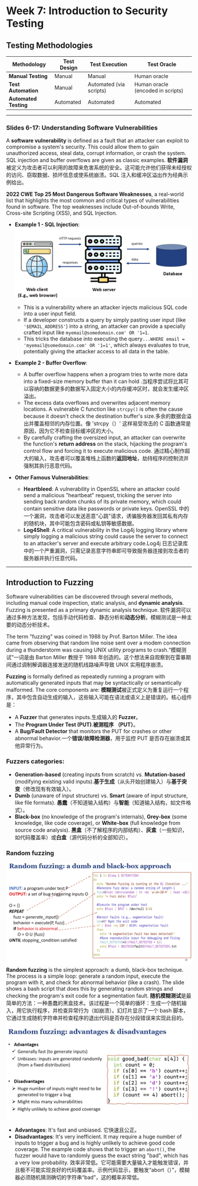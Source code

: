 # Week 7: Introduction to Security Testing
## Testing Methodologies

| Methodology           | Test Design | Test Execution          | Test Oracle                       |
| --------------------- | ----------- | ----------------------- | --------------------------------- |
| **Manual Testing**    | Manual      | Manual                  | Human oracle                      |
| **Test Automation**   | Manual      | Automated (via scripts) | Human oracle (encoded in scripts) |
| **Automated Testing** | Automated   | Automated               | Automated                         |


---

### Slides 6-17: Understanding Software Vulnerabilities

A **software vulnerability** is defined as a fault that an attacker can exploit to compromise a system's security. This could allow them to gain unauthorized access, steal data, corrupt information, or crash the system. SQL injection and buffer overflows are given as classic examples.
**软件漏洞**被定义为攻击者可以利用的故障来危害系统的安全。这可能允许他们获得未经授权的访问、窃取数据、损坏信息或使系统崩溃。SQL 注入和缓冲区溢出作为经典示例给出。

**2022 CWE Top 25 Most Dangerous Software Weaknesses**, a real-world list that highlights the most common and critical types of vulnerabilities found in software. The top weaknesses include Out-of-bounds Write, Cross-site Scripting (XSS), and SQL Injection.

- **Example 1 - SQL Injection**:
  ![](images/Pasted%20image%2020250927001246.png)
    - This is a vulnerability where an attacker injects malicious SQL code into a user input field.
    - If a developer constructs a query by simply pasting user input (like `'$EMAIL_ADDRESS'`) into a string, an attacker can provide a specially crafted input like `myemail@somedomain.com' OR '1=1`.
    - This tricks the database into executing the query`...WHERE email = 'myemail@somedomain.com' OR '1=1'`, which always evaluates to true, potentially giving the attacker access to all data in the table.
    
- **Example 2 - Buffer Overflow**:
    
    - A buffer overflow happens when a program tries to write more data into a fixed-size memory buffer than it can hold .当程序尝试将比其可以容纳的数据更多的数据写入固定大小的内存缓冲区时，就会发生缓冲区溢出。
    - The excess data overflows and overwrites adjacent memory locations. A vulnerable C function like `strcpy()` is often the cause because it doesn't check the destination buffer's size.多余的数据会溢出并覆盖相邻的内存位置。像 'strcpy（）' 这样易受攻击的 C 函数通常是原因，因为它不检查目标缓冲区的大小。
    - By carefully crafting the oversized input, an attacker can overwrite the function's **return address** on the stack, hijacking the program's control flow and forcing it to execute malicious code. 通过精心制作超大的输入，攻击者可以覆盖堆栈上函数的**返回地址**，劫持程序的控制流并强制其执行恶意代码。

- **Other Famous Vulnerabilities**:
    
    - **Heartbleed**: A vulnerability in OpenSSL where an attacker could send a malicious "heartbeat" request, tricking the server into sending back random chunks of its private memory, which could contain sensitive data like passwords or private keys.
      OpenSSL 中的一个漏洞，攻击者可以发送恶意“心跳”请求，诱骗服务器发回其私有内存的随机块，其中可能包含密码或私钥等敏感数据。
    - **Log4Shell**: A critical vulnerability in the Log4j logging library where simply logging a malicious string could cause the server to connect to an attacker's server and execute arbitrary code.Log4j 日志记录库中的一个严重漏洞，只需记录恶意字符串即可导致服务器连接到攻击者的服务器并执行任意代码。

---

## Introduction to Fuzzing

Software vulnerabilities can be discovered through several methods, including manual code inspection, static analysis, and **dynamic analysis**. Fuzzing is presented as a primary dynamic analysis technique.
软件漏洞可以通过多种方法发现，包括手动代码检查、静态分析和**动态分析**。模糊测试是一种主要的动态分析技术。

The term "fuzzing" was coined in 1988 by Prof. Barton Miller. The idea came from observing that random line noise sent over a modem connection during a thunderstorm was causing UNIX utility programs to crash.“模糊测试”一词是由 Barton Miller 教授于 1988 年创造的。这个想法来自观察到在雷暴期间通过调制解调器连接发送的随机线路噪声导致 UNIX 实用程序崩溃。

**Fuzzing** is formally defined as repeatedly running a program with automatically generated inputs that may be syntactically or semantically malformed. The core components are:
**模糊测试**被正式定义为重复运行一个程序，其中包含自动生成的输入，这些输入可能在语法或语义上是错误的。核心组件是：

- A **Fuzzer** that generates inputs.生成输入的 **Fuzzer**。
- The **Program Under Test (PUT)**.**被测程序 （PUT）**。
- A **Bug/Fault Detector** that monitors the PUT for crashes or other abnormal behavior.一个**错误/故障检测器**，用于监控 PUT 是否存在崩溃或其他异常行为。

### Fuzzers categories:

- **Generation-based** (creating inputs from scratch) vs. **Mutation-based** (modifying existing valid inputs).**基于生成**（从头开始创建输入）与**基于突变**（修改现有有效输入）。
- **Dumb** (unaware of input structure) vs. **Smart** (aware of input structure, like file formats). 
  **愚蠢**（不知道输入结构）与**智能**（知道输入结构，如文件格式）。
- **Black-box** (no knowledge of the program's internals), **Grey-box** (some knowledge, like code coverage), or **White-box** (full knowledge from source code analysis). 
  **黑盒**（不了解程序的内部结构）、**灰盒**（一些知识，如代码覆盖率）或**白盒**（源代码分析的全部知识）。


### Random fuzzing
![](images/Pasted%20image%2020250927002126.png)
**Random fuzzing** is the simplest approach: a dumb, black-box technique. The process is a simple loop: generate a random input, execute the program with it, and check for abnormal behavior (like a crash). The slide shows a bash script that does this by generating random strings and checking the program's exit code for a segmentation fault.
**随机模糊测试**是最简单的方法：一种愚蠢的黑盒技术。该过程是一个简单的循环：生成一个随机输入，用它执行程序，并检查异常行为（如崩溃）。幻灯片显示了一个 bash 脚本，它通过生成随机字符串并检查程序的退出代码是否存在分段错误来实现此目的。
![](images/Pasted%20image%2020250927002316.png)
- **Advantages**: It's fast and unbiased. 它快速且公正。
- **Disadvantages**: It's very inefficient. It may require a huge number of inputs to trigger a bug and is highly unlikely to achieve good code coverage. The example code shows that to trigger an `abort()`, the fuzzer would have to randomly guess the exact string "bad", which has a very low probability. 效率非常低。它可能需要大量输入才能触发错误，并且极不可能实现良好的代码覆盖率。示例代码显示，要触发“abort（）”，模糊器必须随机猜测确切的字符串“bad”，这的概率非常低。
